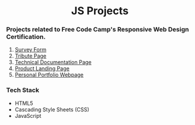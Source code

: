 <h1 align="center">JS Projects</h1>
    <h3>Projects related to Free Code Camp's Responsive Web Design Certification.</h3>
<ol>
    <li><a href="https://kattasahan.github.io/js-projects/components/survey-form/" >Survey Form</a></li>
    <li><a href="https://kattasahan.github.io/js-projects/components/tribute-page/" >Tribute Page</a></li>
    <li><a href="https://kattasahan.github.io/js-projects/components/technical-documentation-page/" >Technical Documentation Page</a></li>
    <li><a href="https://kattasahan.github.io/js-projects/components/product-landing-page/" >Product Landing Page</a></li>
    <li><a href="https://kattasahan.github.io/js-projects/components/portfolio/" >Personal Portfolio Webpage</a></li>
</ol>
<h3>Tech Stack</h3>
<ul> 
<li>HTML5</li>
<li>Cascading Style Sheets (CSS)</li>
<li>JavaScript</li>
</ul>
